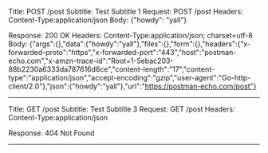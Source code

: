 Title: POST /post
Subtitle: Test Subtitle 1
Request:     POST   /post
Headers:    Content-Type:application/json
Body:	{"howdy": "yall"}

Response:     200 OK
Headers:    Content-Type:application/json; charset=utf-8
Body:	{"args":{},"data":{"howdy":"yall"},"files":{},"form":{},"headers":{"x-forwarded-proto":"https","x-forwarded-port":"443","host":"postman-echo.com","x-amzn-trace-id":"Root=1-5ebac203-88b2230a6333da787616d6ce","content-length":"17","content-type":"application/json","accept-encoding":"gzip","user-agent":"Go-http-client/2.0"},"json":{"howdy":"yall"},"url":"https://postman-echo.com/post"}

-----------
Title: GET /post
Subtitle: Test Subtitle 3
Request:     GET   /post
Headers:    Content-Type:application/json


Response:     404 Not Found


-----------

